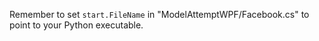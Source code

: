 Remember to set `start.FileName` in "ModelAttemptWPF/Facebook.cs" to point to your Python executable.

